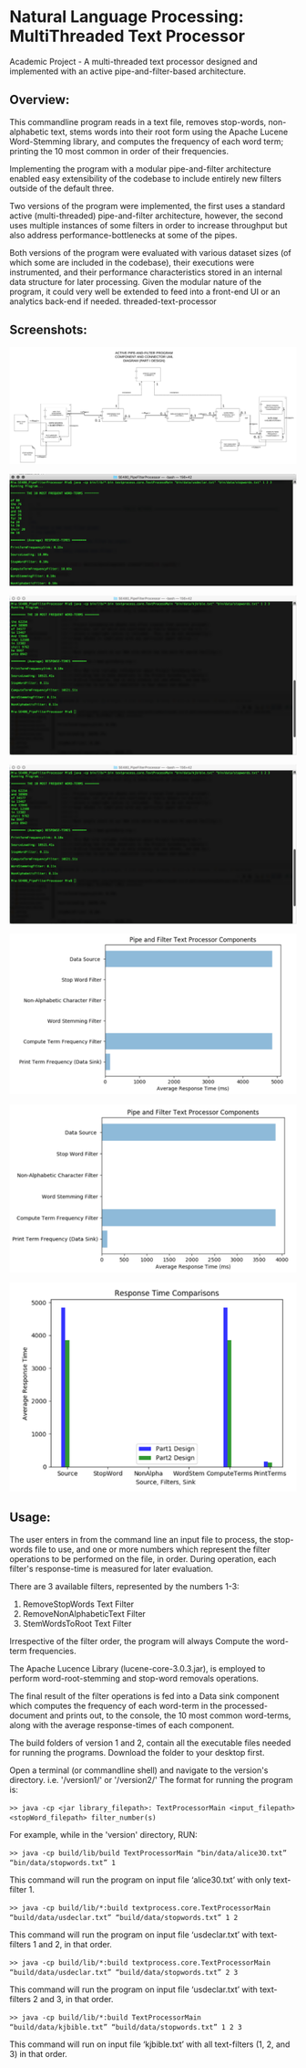 # Natural Language Processing: MultiThreaded Text Processor
Academic Project - A multi-threaded text processor designed and implemented with an active pipe-and-filter-based architecture.

## Overview:
This commandline program reads in a text file, removes stop-words, non-alphabetic text, stems words into their root form using the Apache Lucene Word-Stemming library, and computes the frequency of each word term; printing the 10 most common in order of their frequencies.

Implementing the program with a modular pipe-and-filter architecture enabled easy extensibility of the codebase to include entirely new filters outside of the default three.

Two versions of the program were implemented, the first uses a standard active (multi-threaded) pipe-and-filter architecture, however, the second uses multiple instances of some filters in order to increase throughput but also address performance-bottlenecks at some of the pipes.

Both versions of the program were evaluated with various dataset sizes (of which some are included in the codebase), their executions were instrumented, and their performance characteristics stored in an internal data structure for later processing. Given the modular nature of the program, it could very well be extended to feed into a front-end UI or an analytics back-end if needed.
threaded-text-processor


## Screenshots:

![alt text](https://github.com/davidolorundare/image-repo/blob/master/threaded-text-processor-images/C%26C_PART%20I%20Design.png "Pipe-and-Filter (version1) program UML Diagram")




![alt text](https://github.com/davidolorundare/image-repo/blob/master/threaded-text-processor-images/cli_execution.png "Pipe-and-Filter (version1) program running on the terminal")




![alt text](https://github.com/davidolorundare/image-repo/blob/master/threaded-text-processor-images/kjbible_execution.png "Pipe-and-Filter (version1) program running the KJBible.txt data-file on the terminal")




![alt text](https://github.com/davidolorundare/image-repo/blob/master/threaded-text-processor-images/kjbible_execution.png "Pipe-and-Filter (version1) program running the KJBible.txt data-file on the terminal")




![alt text](https://github.com/davidolorundare/image-repo/blob/master/threaded-text-processor-images/responseTimes.png "Pipe-and-Filter (version1) program performance chart")




![alt text](https://github.com/davidolorundare/image-repo/blob/master/threaded-text-processor-images/parallelizedResponse-time.png "Pipe-and-Filter (version2) program performance chart")




![alt text](https://github.com/davidolorundare/image-repo/blob/master/threaded-text-processor-images/sideBysideComparison.png "Pipe-and-Filter version1 and version2 program performance comparisons")




## Usage:

The user enters in from the command line an input file to process,
the stop-words file to use, and one or more numbers which represent 
the filter operations to be performed on the file, in order. 
During operation, each filter's response-time is measured for later 
evaluation.

There are 3 available filters, represented by the numbers 1-3:
1. RemoveStopWords Text Filter
2. RemoveNonAlphabeticText Filter
3. StemWordsToRoot Text Filter

Irrespective of the filter order, the program will always Compute
the word-term frequencies.

The Apache Lucence Library (lucene-core-3.0.3.jar), is employed to perform word-root-stemming 
and stop-word removals operations. 

The final result of the filter operations is fed into a Data sink 
component which computes the frequency of each word-term in the 
processed-document and prints out, to the console, the 10 most common 
word-terms, along with the average response-times of each component.

The build folders of version 1 and 2, contain all the executable files needed for running the programs. Download the folder to your desktop first.

Open a terminal (or commandline shell) and navigate to the version's directory. i.e. '/version1/' or '/version2/'
The format for running the program is:

```>> java -cp <jar library_filepath>: TextProcessorMain <input_filepath> <stopWord_filepath> filter_number(s)```


For example, while in the 'version' directory, RUN:

```>> java -cp build/lib/build TextProcessorMain “bin/data/alice30.txt” “bin/data/stopwords.txt” 1```
 
 This command will run the program on input file ‘alice30.txt’ with only text-filter 1.

```>> java -cp build/lib/*:build textprocess.core.TextProcessorMain “build/data/usdeclar.txt” “build/data/stopwords.txt” 1 2```
 
This command will run the program on input file ‘usdeclar.txt’ with text-filters 1 and 2, in that order.

```>> java -cp build/lib/*:build textprocess.core.TextProcessorMain “build/data/usdeclar.txt” “build/data/stopwords.txt” 2 3```

This command will run the program on input file ‘usdeclar.txt’ with text-filters 2 and 3, in that order.

```>> java -cp build/lib/*:build TextProcessorMain “build/data/kjbible.txt” “build/data/stopwords.txt” 1 2 3```

This command will run on input file ‘kjbible.txt’ with all text-filters (1, 2, and 3) in that order.




